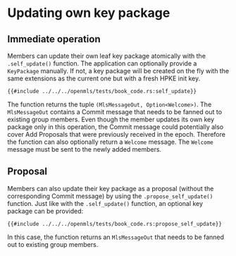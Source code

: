 # Updating own key package

## Immediate operation

Members can update their own leaf key package atomically with the `.self_update()` function.
The application can optionally provide a `KeyPackage` manually. If not, a key package will be created on the fly with the same extensions as the current one but with a fresh HPKE init key.

```rust,no_run,noplayground
{{#include ../../../openmls/tests/book_code.rs:self_update}}
```

The function returns the tuple `(MlsMessageOut, Option<Welcome>)`. The `MlsMessageOut` contains a Commit message that needs to be fanned out to existing group members.
Even though the member updates its own key package only in this operation, the Commit message could potentially also cover Add Proposals that were previously received in the epoch. Therefore the function can also optionally return a `Welcome` message. The `Welcome` message must be sent to the newly added members.

## Proposal

Members can also update their key package as a proposal (without the corresponding Commit message) by using the `.propose_self_update()` function. Just like with the `.self_update()` function, an optional key package can be provided:

```rust,no_run,noplayground
{{#include ../../../openmls/tests/book_code.rs:propose_self_update}}
```

In this case, the function returns an `MlsMessageOut` that needs to be fanned out to existing group members.
